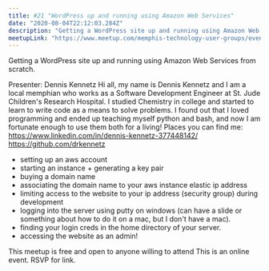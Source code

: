 ```yaml
---
title: #21 "WordPress up and running using Amazon Web Services"
date: "2020-08-04T22:12:03.284Z"
description: "Getting a WordPress site up and running using Amazon Web Services from scratch."
meetupLink: "https://www.meetup.com/memphis-technology-user-groups/events/wvmklrybclbgb/"
---
```


Getting a WordPress site up and running using Amazon Web Services from scratch.

Presenter: Dennis Kennetz
Hi all, my name is Dennis Kennetz and I am a local memphian who works as a Software Development Engineer at St. Jude Children's Research Hospital. I studied Chemistry in college and started to learn to write code as a means to solve problems. I found out that I loved programming and ended up teaching myself python and bash, and now I am fortunate enough to use them both for a living!
Places you can find me:
https://www.linkedin.com/in/dennis-kennetz-377448142/
https://github.com/drkennetz

- setting up an aws account
- starting an instance + generating a key pair
- buying a domain name
- associating the domain name to your aws instance elastic ip address
- limiting access to the website to your ip address (security group) during development
- logging into the server using putty on windows (can have a slide or something about how to do it on a mac, but I don't have a mac).
- finding your login creds in the home directory of your server.
- accessing the website as an admin!

This meetup is free and open to anyone willing to attend
This is an online event. RSVP for link.